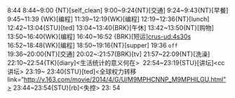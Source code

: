 
8:44
8:44~9:00 {NT}[self_clean]
9:00~9:24{NT}[交通]
9:24~9:43{NT}[早餐]
9:45~11:39 {WK}[编程]<WA>
11:39~12:19{WK}[编程]<life-time-tracker>
12:19~12:36{NT}[lunch]
12:42~13:04{STU}[ted]
13:04~13:40{BRK}[午休]
13:42~13:50{NT}[购物]
13:50~16:40{WK}[编程]<life-time-tracker>
16:40~16:52 {BRK}[短运]<crus-ud:4s30s>
16:52~18:48{WK}[编程]<life-time-tracker>
18:50~19:16{NT}[supper]
19:36 `off`
19:36~20:00{NT}[交通]
20:02~:21:57{BRK}[tv]
21:57~22:09{NT}[洗澡]
22:10~22:54{TK}[diary]<生活统计的意义何在> 
22:54~23:19{STU}[讲坛]<cc讲坛>
23:19~ 23:40{STU}[ted]<全球权力转移 link=“http://v.163.com/movie/2014/4/G/U/M9MPHCNNP_M9MPHILGU.html">
23:44~23:54{STU}[rb]<失控>
23: 54

